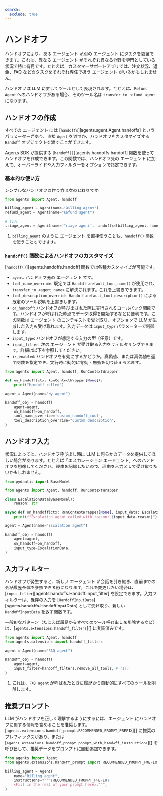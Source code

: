 ```yaml
---
search:
  exclude: true
---
```

# ハンドオフ

ハンドオフにより、ある エージェント が別の エージェント にタスクを委譲できます。これは、異なる エージェント がそれぞれ異なる分野を専門としている状況で特に有用です。たとえば、カスタマーサポートアプリでは、注文状況、返金、FAQ などのタスクをそれぞれ専任で扱う エージェント がいるかもしれません。

ハンドオフは LLM に対してツールとして表現されます。たとえば、`Refund Agent` へのハンドオフがある場合、そのツール名は `transfer_to_refund_agent` になります。

## ハンドオフの作成

すべての エージェント には [`handoffs`][agents.agent.Agent.handoffs] というパラメーターがあり、直接 `Agent` を渡すか、ハンドオフをカスタマイズする `Handoff` オブジェクトを渡すことができます。

Agents SDK が提供する [`handoff()`][agents.handoffs.handoff] 関数を使ってハンドオフを作成できます。この関数では、ハンドオフ先の エージェント に加えて、オーバーライドや入力フィルターをオプションで指定できます。

### 基本的な使い方

シンプルなハンドオフの作り方は次のとおりです。

```python
from agents import Agent, handoff

billing_agent = Agent(name="Billing agent")
refund_agent = Agent(name="Refund agent")

# (1)!
triage_agent = Agent(name="Triage agent", handoffs=[billing_agent, handoff(refund_agent)])
```

1. `billing_agent` のように エージェント を直接使うことも、`handoff()` 関数を使うこともできます。

### `handoff()` 関数によるハンドオフのカスタマイズ

[`handoff()`][agents.handoffs.handoff] 関数では各種カスタマイズが可能です。

- `agent`: ハンドオフ先の エージェント です。
- `tool_name_override`: 既定では `Handoff.default_tool_name()` が使用され、`transfer_to_<agent_name>` に解決されます。これを上書きできます。
- `tool_description_override`: `Handoff.default_tool_description()` による既定のツール説明を上書きします。
- `on_handoff`: ハンドオフが呼び出された際に実行されるコールバック関数です。ハンドオフが呼ばれた時点でデータ取得を開始するなどに便利です。この関数は エージェント のコンテキストを受け取り、オプションで LLM が生成した入力も受け取れます。入力データは `input_type` パラメーターで制御します。
- `input_type`: ハンドオフが想定する入力の型（任意）です。
- `input_filter`: 次の エージェント が受け取る入力をフィルタリングできます。詳細は以下を参照してください。
- `is_enabled`: ハンドオフを有効にするかどうか。真偽値、または真偽値を返す関数を指定でき、実行時に動的に有効・無効を切り替えられます。

```python
from agents import Agent, handoff, RunContextWrapper

def on_handoff(ctx: RunContextWrapper[None]):
    print("Handoff called")

agent = Agent(name="My agent")

handoff_obj = handoff(
    agent=agent,
    on_handoff=on_handoff,
    tool_name_override="custom_handoff_tool",
    tool_description_override="Custom description",
)
```

## ハンドオフ入力

状況によっては、ハンドオフ呼び出し時に LLM に何らかのデータを提供してほしい場合があります。たとえば「エスカレーション エージェント」へのハンドオフを想像してください。理由を記録したいので、理由を入力として受け取りたいかもしれません。

```python
from pydantic import BaseModel

from agents import Agent, handoff, RunContextWrapper

class EscalationData(BaseModel):
    reason: str

async def on_handoff(ctx: RunContextWrapper[None], input_data: EscalationData):
    print(f"Escalation agent called with reason: {input_data.reason}")

agent = Agent(name="Escalation agent")

handoff_obj = handoff(
    agent=agent,
    on_handoff=on_handoff,
    input_type=EscalationData,
)
```

## 入力フィルター

ハンドオフが発生すると、新しい エージェント が会話を引き継ぎ、直前までの会話履歴全体を参照できる形になります。これを変更したい場合は、[`input_filter`][agents.handoffs.Handoff.input_filter] を設定できます。入力フィルターは、既存の入力を [`HandoffInputData`][agents.handoffs.HandoffInputData] として受け取り、新しい `HandoffInputData` を返す関数です。

一般的なパターン（たとえば履歴からすべてのツール呼び出しを削除するなど）は、[`agents.extensions.handoff_filters`][] に実装済みです。

```python
from agents import Agent, handoff
from agents.extensions import handoff_filters

agent = Agent(name="FAQ agent")

handoff_obj = handoff(
    agent=agent,
    input_filter=handoff_filters.remove_all_tools, # (1)!
)
```

1. これは、`FAQ agent` が呼ばれたときに履歴から自動的にすべてのツールを削除します。

## 推奨プロンプト

LLM がハンドオフを正しく理解するようにするには、エージェント にハンドオフに関する情報を含めることを推奨します。[`agents.extensions.handoff_prompt.RECOMMENDED_PROMPT_PREFIX`][] に推奨のプレフィックスがあり、または [`agents.extensions.handoff_prompt.prompt_with_handoff_instructions`][] を呼び出して、推奨データをプロンプトに自動追加できます。

```python
from agents import Agent
from agents.extensions.handoff_prompt import RECOMMENDED_PROMPT_PREFIX

billing_agent = Agent(
    name="Billing agent",
    instructions=f"""{RECOMMENDED_PROMPT_PREFIX}
    <Fill in the rest of your prompt here>.""",
)
```